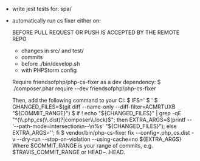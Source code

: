 - write jest tests for: spa/
- automatically run cs fixer either on:

    BEFORE PULL REQUEST OR PUSH IS ACCEPTED BY THE REMOTE REPO


  - changes in src/ and test/
  - commits
  - before ./bin/develop.sh
  - with PHPStorm config 
  
  Require friendsofphp/php-cs-fixer as a dev dependency:
  $ ./composer.phar require --dev friendsofphp/php-cs-fixer
  
  Then, add the following command to your CI:
  $ IFS='
  $ '
  $ CHANGED_FILES=$(git diff --name-only --diff-filter=ACMRTUXB "${COMMIT_RANGE}")
  $ if ! echo "${CHANGED_FILES}" | grep -qE "^(\\.php_cs(\\.dist)?|composer\\.lock)$"; then EXTRA_ARGS=$(printf -- '--path-mode=intersection\n--\n%s' "${CHANGED_FILES}"); else EXTRA_ARGS=''; fi
  $ vendor/bin/php-cs-fixer fix --config=.php_cs.dist -v --dry-run --stop-on-violation --using-cache=no ${EXTRA_ARGS}
  Where $COMMIT_RANGE is your range of commits, e.g. $TRAVIS_COMMIT_RANGE or HEAD~..HEAD.